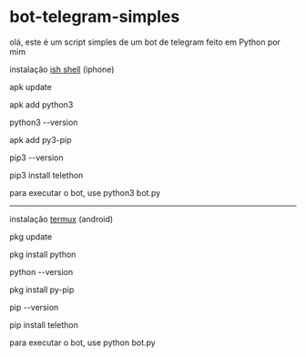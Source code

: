 # bot-telegram-simples
olá, este é um script simples de um bot de telegram feito em Python por mim

instalação [ish shell]([https://github.com](https://apps.apple.com/br/app/ish-shell/id1436902243)) (iphone)

apk update

apk add python3

python3 --version

apk add py3-pip

pip3 --version

pip3 install telethon

para executar o bot, use python3 bot.py

------------------------------------------

instalação [termux]([https://github.com](https://termux.softonic.com.br/android)) (android)

pkg update

pkg install python

python --version

pkg install py-pip

pip --version

pip install telethon

para executar o bot, use python bot.py

